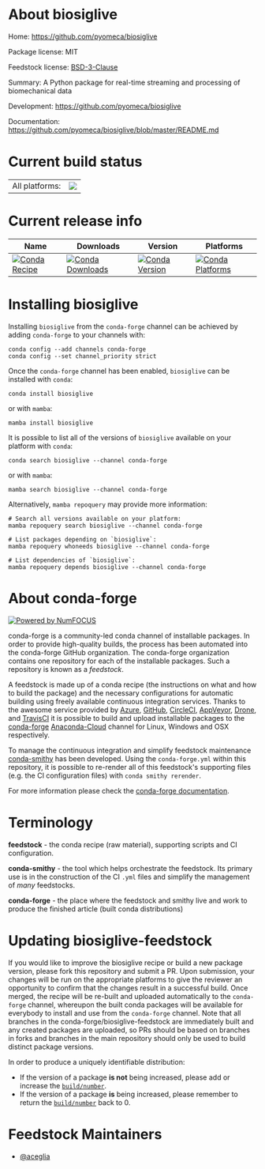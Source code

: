 About biosiglive
================

Home: https://github.com/pyomeca/biosiglive

Package license: MIT

Feedstock license: [BSD-3-Clause](https://github.com/conda-forge/biosiglive-feedstock/blob/main/LICENSE.txt)

Summary: A Python package for real-time streaming and processing of biomechanical data

Development: https://github.com/pyomeca/biosiglive

Documentation: https://github.com/pyomeca/biosiglive/blob/master/README.md

Current build status
====================


<table><tr><td>All platforms:</td>
    <td>
      <a href="https://dev.azure.com/conda-forge/feedstock-builds/_build/latest?definitionId=18206&branchName=main">
        <img src="https://dev.azure.com/conda-forge/feedstock-builds/_apis/build/status/biosiglive-feedstock?branchName=main">
      </a>
    </td>
  </tr>
</table>

Current release info
====================

| Name | Downloads | Version | Platforms |
| --- | --- | --- | --- |
| [![Conda Recipe](https://img.shields.io/badge/recipe-biosiglive-green.svg)](https://anaconda.org/conda-forge/biosiglive) | [![Conda Downloads](https://img.shields.io/conda/dn/conda-forge/biosiglive.svg)](https://anaconda.org/conda-forge/biosiglive) | [![Conda Version](https://img.shields.io/conda/vn/conda-forge/biosiglive.svg)](https://anaconda.org/conda-forge/biosiglive) | [![Conda Platforms](https://img.shields.io/conda/pn/conda-forge/biosiglive.svg)](https://anaconda.org/conda-forge/biosiglive) |

Installing biosiglive
=====================

Installing `biosiglive` from the `conda-forge` channel can be achieved by adding `conda-forge` to your channels with:

```
conda config --add channels conda-forge
conda config --set channel_priority strict
```

Once the `conda-forge` channel has been enabled, `biosiglive` can be installed with `conda`:

```
conda install biosiglive
```

or with `mamba`:

```
mamba install biosiglive
```

It is possible to list all of the versions of `biosiglive` available on your platform with `conda`:

```
conda search biosiglive --channel conda-forge
```

or with `mamba`:

```
mamba search biosiglive --channel conda-forge
```

Alternatively, `mamba repoquery` may provide more information:

```
# Search all versions available on your platform:
mamba repoquery search biosiglive --channel conda-forge

# List packages depending on `biosiglive`:
mamba repoquery whoneeds biosiglive --channel conda-forge

# List dependencies of `biosiglive`:
mamba repoquery depends biosiglive --channel conda-forge
```


About conda-forge
=================

[![Powered by
NumFOCUS](https://img.shields.io/badge/powered%20by-NumFOCUS-orange.svg?style=flat&colorA=E1523D&colorB=007D8A)](https://numfocus.org)

conda-forge is a community-led conda channel of installable packages.
In order to provide high-quality builds, the process has been automated into the
conda-forge GitHub organization. The conda-forge organization contains one repository
for each of the installable packages. Such a repository is known as a *feedstock*.

A feedstock is made up of a conda recipe (the instructions on what and how to build
the package) and the necessary configurations for automatic building using freely
available continuous integration services. Thanks to the awesome service provided by
[Azure](https://azure.microsoft.com/en-us/services/devops/), [GitHub](https://github.com/),
[CircleCI](https://circleci.com/), [AppVeyor](https://www.appveyor.com/),
[Drone](https://cloud.drone.io/welcome), and [TravisCI](https://travis-ci.com/)
it is possible to build and upload installable packages to the
[conda-forge](https://anaconda.org/conda-forge) [Anaconda-Cloud](https://anaconda.org/)
channel for Linux, Windows and OSX respectively.

To manage the continuous integration and simplify feedstock maintenance
[conda-smithy](https://github.com/conda-forge/conda-smithy) has been developed.
Using the ``conda-forge.yml`` within this repository, it is possible to re-render all of
this feedstock's supporting files (e.g. the CI configuration files) with ``conda smithy rerender``.

For more information please check the [conda-forge documentation](https://conda-forge.org/docs/).

Terminology
===========

**feedstock** - the conda recipe (raw material), supporting scripts and CI configuration.

**conda-smithy** - the tool which helps orchestrate the feedstock.
                   Its primary use is in the construction of the CI ``.yml`` files
                   and simplify the management of *many* feedstocks.

**conda-forge** - the place where the feedstock and smithy live and work to
                  produce the finished article (built conda distributions)


Updating biosiglive-feedstock
=============================

If you would like to improve the biosiglive recipe or build a new
package version, please fork this repository and submit a PR. Upon submission,
your changes will be run on the appropriate platforms to give the reviewer an
opportunity to confirm that the changes result in a successful build. Once
merged, the recipe will be re-built and uploaded automatically to the
`conda-forge` channel, whereupon the built conda packages will be available for
everybody to install and use from the `conda-forge` channel.
Note that all branches in the conda-forge/biosiglive-feedstock are
immediately built and any created packages are uploaded, so PRs should be based
on branches in forks and branches in the main repository should only be used to
build distinct package versions.

In order to produce a uniquely identifiable distribution:
 * If the version of a package **is not** being increased, please add or increase
   the [``build/number``](https://docs.conda.io/projects/conda-build/en/latest/resources/define-metadata.html#build-number-and-string).
 * If the version of a package **is** being increased, please remember to return
   the [``build/number``](https://docs.conda.io/projects/conda-build/en/latest/resources/define-metadata.html#build-number-and-string)
   back to 0.

Feedstock Maintainers
=====================

* [@aceglia](https://github.com/aceglia/)

